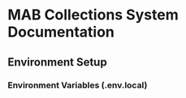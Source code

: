 # MAB Collections System Documentation

## Environment Setup

### Environment Variables (.env.local) 